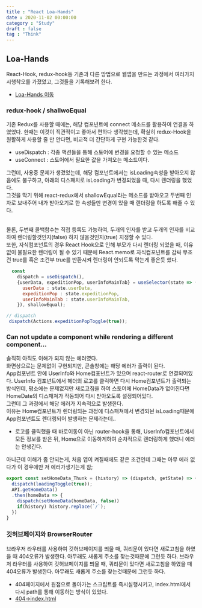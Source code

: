 ```yaml
---
title : "React Loa-Hands"
date : 2020-11-02 00:00:00
category : "Study"
draft : false
tag : "Think"
--- 
```


## Loa-Hands
React-Hook, redux-hook등 기존과 다른 방법으로 웹앱을 만드는 과정에서 여러가지 시행착오를 가졌었고, 그것들을 기록해보려 한다.
* [Loa-Hands 이동](https://sangmin802.github.io/loa-hands/)

### redux-hook / shallwoEqual
기존 Redux를 사용할 때에는, 해당 컴포넌트에 connect 메소드를 활용하여 연결을 하였었다. 한때는 이것이 직관적이고 좋아서 편하다 생각했는데, 확실히 redux-Hook을 원활하게 사용할 줄 만 안다면, 비교적 더 간단하게 구현 가능한것 같다.

* useDispatch : 각종 액션들을 통해 스토어에 변경을 요청할 수 있는 메소드
* useConnect : 스토어에서 필요한 값을 가져오는 메소드이다.

그런데, 사용중 문제가 생겼었는데, 해당 컴포넌트에서는 isLoading속성을 받아오지 않음에도 불구하고, 아래의 디스패치로 isLoading가 변경되었을 때, 다시 렌더링을 했었다.
<br>
그것을 막기 위해 react-redux에서 shallowEqual라는 메소드를 받아오고 두번째 인자로 보내주어 내가 받아오기로 한 속성들만 변경이 있을 때 렌더링을 하도록 해줄 수 있다.

<br>
물론, 두번째 콜백함수는 직접 등록도 가능하여, 두개의 인자를 받고 두개의 인자를 비교하여 렌더링할것인지(false) 하지 않을것인지(true) 지정할 수 있다.

<br>
또한, 자식컴포넌트의 경우 React Hook으로 인해 부모가 다시 렌더링 되었을 때, 이유없이 불필요한 렌더링이 될 수 있기 때문에 React.memo로 자식컴포넌트를 감싸 무조건 true를 혹은 조건부 true를 반환시켜 렌더링이 안되도록 막는게 좋은듯 했다.

```javascript
  const
    dispatch = useDispatch(),
    {userData, expeditionPop, userInfoMainTab} = useSelector(state => ({
      userData : state.userData,
      expeditionPop : state.expeditionPop,
      userInfoMainTab : state.userInfoMainTab,
    }), shallowEqual);

// dispatch
 dispatch(Actions.expeditionPopToggle(true));
```

### Can not update a component while rendering a different component...
솔직히 아직도 이해가 되지 않는 에러였다.<br>
화면상으로는 문제없이 구현되지만, 콘솔창에는 해당 에러가 출력이 된다.<br>
App컴포넌트 안에 UserInfo와 Home컴포넌트가 있으며 react-router로 연결되어있다. UserInfo 컴포넌트에서 헤더의 로고를 클릭하면 다시 Home컴포넌트가 출력되는 방식인데, 평소에는 문제없지만 새로고침을 하여 스토어에 HomeData가 없어진다면 HomeDate의 디스패쳐가 작동되어 다시 받아오도록 설정되어있다.<br>
그런데 그 과정에서 해당 에러가 지속적으로 발생한다.<br>
이유는 Home컴포넌트가 렌더링되는 과정에 디스패쳐에서 변경되늰 isLoading때문에 App컴포넌트도 렌더링되어 발생하는 문제라는데..

* 로고를 클릭했을 때 바로이동이 아닌 router-hook을 통해, UserInfo컴포넌트에서 모든 정보를 받은 뒤, Home으로 이동하게하여 순차적으로 렌더링하게 했더니 에러는 안생긴다.

아니근데 이해가 좀 안되는게, 처음 앱이 켜질때에도 같은 조건인데 그때는 아무 에러 없다가 이 경우에만 저 에러가생기는게 참;

```javascript
export const setHomeData_Thunk = (history) => (dispatch, getState) => {
  dispatch(loadingToggle(true));
  API.getHomeData()
  .then(homeData => {
    dispatch(setHomeData(homeData, false))
    if(history) history.replace(`/`);
  })
}
```

### 깃허브페이지와 BrowserRouter
브라우저 라우터를 사용하여 깃허브페이지를 띄울 때, 쿼리문이 있다면 새로고침을 하였을 때 404오류가 발생한다. 아무래도 새롭게 주소를 찾는것때문에 그런듯 하다.
브라우저 라우터를 사용하여 깃허브페이지를 띄울 때, 쿼리문이 있다면 새로고침을 하였을 때 404오류가 발생한다. 아무래도 새롭게 주소를 찾는것때문에 그런듯 하다.
* 404페이지에서 원점으로 돌아가는 스크립트를 즉시실행시키고, index.html에서 다시 path를 통해 이동하는 방식이 있었다.
* [404->index.html](https://github.com/rafgraph/spa-github-pages)
